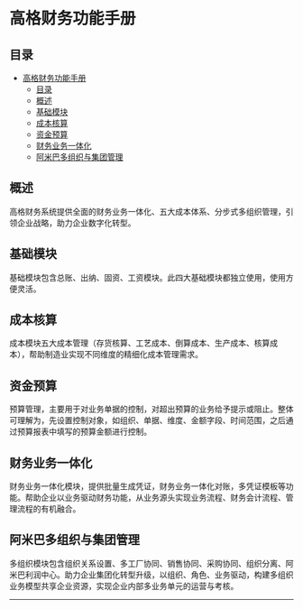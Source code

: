 # 高格财务功能手册

## 目录

- [高格财务功能手册](#高格财务功能手册)
  - [目录](#目录)
  - [概述](#概述)
  - [基础模块](#基础模块)
  - [成本核算](#成本核算)
  - [资金预算](#资金预算)
  - [财务业务一体化](#财务业务一体化)
  - [阿米巴多组织与集团管理](#阿米巴多组织与集团管理)

## 概述

高格财务系统提供全面的财务业务一体化、五大成本体系、分步式多组织管理，引领企业战略，助力企业数字化转型。

## 基础模块

基础模块包含总账、出纳、固资、工资模块。此四大基础模块都独立使用，使用方便灵活。

## 成本核算

成本模块五大成本管理（存货核算、工艺成本、倒算成本、生产成本、核算成本），帮助制造业实现不同维度的精细化成本管理需求。

## 资金预算

预算管理，主要用于对业务单据的控制，对超出预算的业务给予提示或阻止。整体可理解为，先设置控制对象，如组织、单据、维度、金额字段、时间范围，之后通过预算报表中填写的预算金额进行控制。

## 财务业务一体化

财务业务一体化模块，提供批量生成凭证，财务业务一体化对账，多凭证模板等功能。帮助企业以业务驱动财务功能，从业务源头实现业务流程、财务会计流程、管理流程的有机融合。

## 阿米巴多组织与集团管理

多组织模块包含组织关系设置、多工厂协同、销售协同、采购协同、组织分离、阿米巴利润中心。助力企业集团化转型升级，以组织、角色、业务驱动，构建多组织业务模型共享企业资源，实现企业内部多业务单元的运营与考核。

---
